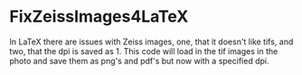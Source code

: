 # FixZeissImages4LaTeX
In LaTeX there are issues with Zeiss images, one, that it doesn't like tifs, and two, that the dpi is saved as 1. This code will load in the tif images in the photo and save them as png's and pdf's but now with a specified dpi.
